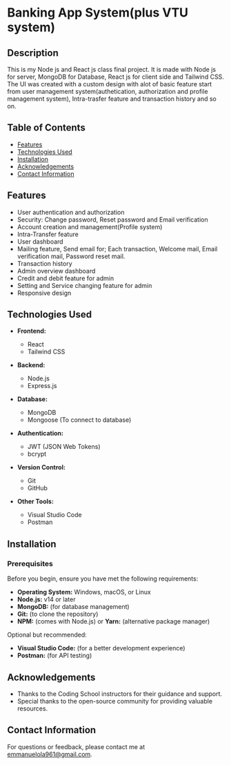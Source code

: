 # Banking App System(plus VTU system)

## Description

This is my Node js and React js class final project. It is made with Node js for server, MongoDB for Database, React js for client side and Tailwind CSS. The UI was created with a custom design with alot of basic feature start from user management system(authetication, authorization and profile management system), Intra-trasfer feature and transaction history and so on.

## Table of Contents

- [Features](#features)
- [Technologies Used](#technologies-used)
- [Installation](#installation)
- [Acknowledgements](#acknowledgements)
- [Contact Information](#contact-information)

## Features

- User authentication and authorization
- Security: Change password, Reset password and Email verification
- Account creation and management(Profile system)
- Intra-Transfer feature
- User dashboard
- Mailing feature, Send email for; Each transaction, Welcome mail, Email verification mail, Password reset mail.
- Transaction history
- Admin overview dashboard
- Credit and debit feature for admin
- Setting and Service changing feature for admin
- Responsive design

## Technologies Used

- **Frontend:**
  - React
  - Tailwind CSS

- **Backend:**
  - Node.js
  - Express.js

- **Database:**
  - MongoDB
  - Mongoose (To connect to database)

- **Authentication:**
  - JWT (JSON Web Tokens)
  - bcrypt

- **Version Control:**
  - Git
  - GitHub

- **Other Tools:**
  - Visual Studio Code
  - Postman

 ## Installation

### Prerequisites

Before you begin, ensure you have met the following requirements:

- **Operating System:** Windows, macOS, or Linux
- **Node.js:** v14 or later
- **MongoDB:** (for database management)
- **Git:** (to clone the repository)
- **NPM:** (comes with Node.js) or **Yarn:** (alternative package manager)

Optional but recommended:

- **Visual Studio Code:** (for a better development experience)
- **Postman:** (for API testing)

## Acknowledgements

- Thanks to the Coding School instructors for their guidance and support.
- Special thanks to the open-source community for providing valuable resources.

## Contact Information

For questions or feedback, please contact me at [emmanuelola961@gmail.com](mailto:emmanuelola961@gmail.com).
